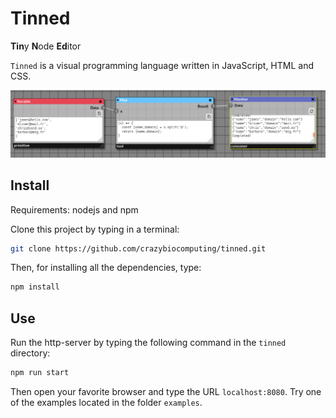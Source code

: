 # Tinned
**Tin**y **N**ode **Ed**itor

`Tinned` is a visual programming language written in JavaScript, HTML and CSS. 

![Example](./doc/basics/img/map_example.png)

## Install

Requirements: nodejs and npm

Clone this project by typing in a terminal:

```bash
git clone https://github.com/crazybiocomputing/tinned.git
```

Then, for installing all the dependencies, type: 

```bash
npm install
```

## Use

Run the http-server by typing the following command in the `tinned` directory:

```bash
npm run start
```

Then open your favorite browser and type the URL `localhost:8080`.
Try one of the examples located in the folder `examples`.
